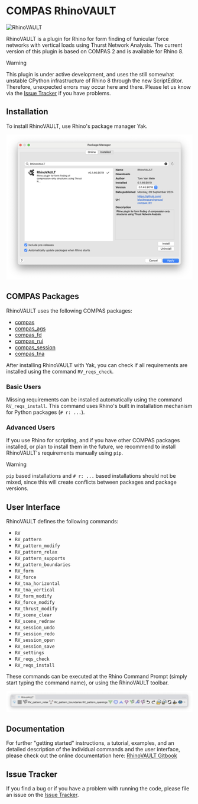 # COMPAS RhinoVAULT

![RhinoVAULT](compas-RV.jpg)

RhinoVAULT is a plugin for Rhino for form finding of funicular force networks with vertical loads using Thurst Network Analysis. The current version of this plugin is based on COMPAS 2 and is available for Rhino 8.

> [!WARNING]
> This plugin is under active development,
> and uses the still somewhat unstable CPython infrastructure
> of Rhino 8 through the new ScriptEditor.
> Therefore, unexpected errors may occur here and there.
> Please let us know via the [Issue Tracker](https://github.com/BlockResearchGroup/compas-RV/issues) if you have problems.

## Installation

To install RhinoVAULT, use Rhino's package manager Yak.

![RhinoVAULT installation with Yak](resources/images/RhinoVAULT_yak.png)

## COMPAS Packages

RhinoVAULT uses the following COMPAS packages:

* [compas](https://github.com/compas-dev/compas)
* [compas_ags](https://github.com/blockresearchgroup/compas_fd)
* [compas_fd](https://github.com/blockresearchgroup/compas_fd)
* [compas_rui](https://github.com/blockresearchgroup/compas_rui)
* [compas_session](https://github.com/blockresearchgroup/compas_session)
* [compas_tna](https://github.com/blockresearchgroup/compas_dr)

After installing RhinoVAULT with Yak, you can check if all requirements are installed using the command `RV_reqs_check`.

### Basic Users

Missing requirements can be installed automatically using the command `RV_reqs_install`.
This command uses Rhino's built in installation mechanism for Python packages (`# r: ...`).

### Advanced Users

If you use Rhino for scripting, and if you have other COMPAS packages installed, or plan to install them in the future, we recommend to install RhinoVAULT's requirements manually using `pip`.

> [!WARNING]
> `pip` based installations and `# r: ...` based installations should not be mixed,
> since this will create conflicts between packages and package versions.

## User Interface

RhinoVAULT defines the following commands:

* `RV`
* `RV_pattern`
* `RV_pattern_modify`
* `RV_pattern_relax`
* `RV_pattern_supports`
* `RV_pattern_boundaries`
* `RV_form`
* `RV_force`
* `RV_tna_horizontal`
* `RV_tna_vertical`
* `RV_form_modify`
* `RV_force_modify`
* `RV_thrust_modify`
* `RV_scene_clear`
* `RV_scene_redraw`
* `RV_session_undo`
* `RV_session_redo`
* `RV_session_open`
* `RV_session_save`
* `RV_settings`
* `RV_reqs_check`
* `RV_reqs_install`

These commands can be executed at the Rhino Command Prompt (simply start typing the command name),
or using the RhinoVAULT toolbar.

![RhinoVAULT toolbar](resources/images/RhinoVAULT_toolbar.png)

## Documentation

For further "getting started" instructions, a tutorial, examples, and an detailed description of the individual commands and the user interface, please check out the online documentation here: [RhinoVAULT Gitbook](https://blockresearchgroup.gitbook.io/RhinoVAULT)

## Issue Tracker

If you find a bug or if you have a problem with running the code, please file an issue on the [Issue Tracker](https://github.com/blockresearchgroup/compas-RV/issues).
